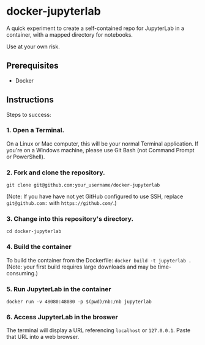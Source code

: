 # docker-jupyterlab

A quick experiment to create a self-contained repo for JupyterLab in a container, with a mapped directory for notebooks.

Use at your own risk.

## Prerequisites

* Docker

## Instructions

Steps to success:

### 1. Open a Terminal.

On a Linux or Mac computer, this will be your normal Terminal application. If you're on a Windows machine, please use Git Bash (not Command Prompt or PowerShell).

### 2. Fork and clone the repository.

`git clone git@github.com:your_username/docker-jupyterlab`

(Note: If you have have not yet GitHub configured to use SSH, replace `git@github.com:` with `https://github.com/`.)

### 3. Change into this repository's directory.

`cd docker-jupyterlab`

### 4. Build the container

To build the container from the Dockerfile:
`docker build -t jupyterlab .` 
(Note: your first build requires large downloads and may be time-consuming.)

### 5. Run JupyterLab in the container

`docker run -v 48080:48080 -p $(pwd)/nb:/nb jupyterlab`

### 6. Access JupyterLab in the broswer

The terminal will display a URL referencing `localhost` or `127.0.0.1`. Paste that URL into a web browser.
